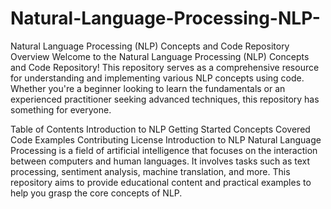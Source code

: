 # Natural-Language-Processing-NLP-
Natural Language Processing (NLP) Concepts and Code Repository
Overview
Welcome to the Natural Language Processing (NLP) Concepts and Code Repository! This repository serves as a comprehensive resource for understanding and implementing various NLP concepts using code. Whether you're a beginner looking to learn the fundamentals or an experienced practitioner seeking advanced techniques, this repository has something for everyone.

Table of Contents
Introduction to NLP
Getting Started
Concepts Covered
Code Examples
Contributing
License
Introduction to NLP
Natural Language Processing is a field of artificial intelligence that focuses on the interaction between computers and human languages. It involves tasks such as text processing, sentiment analysis, machine translation, and more. This repository aims to provide educational content and practical examples to help you grasp the core concepts of NLP.
